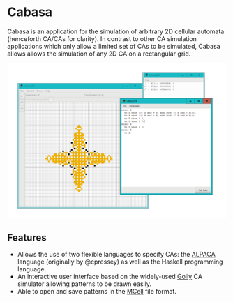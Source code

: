 # Cabasa

Cabasa is an application for the simulation of arbitrary 2D cellular automata (henceforth CA/CAs for clarity).
In contrast to other CA simulation applications which only allow a limited set of CAs to be simulated,
  Cabasa allows allows the simulation of any 2D CA on a rectangular grid.

![screenshot](screenshot.png)

## Features

- Allows the use of two flexible languages to specify CAs:
  the [ALPACA](https://github.com/catseye/ALPACA/blob/0b2d57b8739dc240969c62c8e1cd13c1863770e0) language (originally by @cpressey)
  as well as the Haskell programming language.
- An interactive user interface based on the widely-used [Golly](http://golly.sourceforge.net/) CA simulator
  allowing patterns to be drawn easily.
- Able to open and save patterns in the [MCell](http://psoup.math.wisc.edu/mcell/ca_files_formats.html#MCell) file format.
